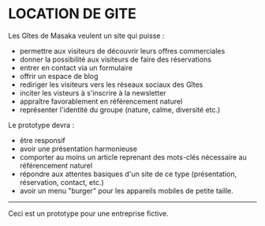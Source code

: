 # LOCATION DE GITE

Les Gîtes de Masaka veulent un site qui puisse :

- permettre aux visiteurs de découvrir leurs offres commerciales
- donner la possibilité aux visiteurs de faire des réservations
- entrer en contact via un formulaire
- offrir un espace de blog
- rediriger les visiteurs vers les réseaux sociaux des Gîtes
- inciter les visteurs à s'inscrire à la newsletter
- appraître favorablement en référencement naturel
- représenter l'identité du groupe (nature, calme, diversité etc.)


Le prototype devra :

- être responsif
- avoir une présentation harmonieuse
- comporter au moins un article reprenant des mots-clés nécessaire au référencement naturel
- répondre aux attentes basiques d'un site de ce type (présentation, réservation, contact, etc.)
- avoir un menu "burger" pour les appareils mobiles de petite taille.


---

Ceci est un prototype pour une entreprise fictive.